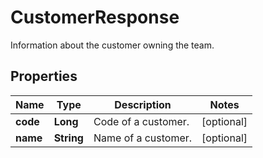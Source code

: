 

# CustomerResponse

Information about the customer owning the team.

## Properties

| Name | Type | Description | Notes |
|------------ | ------------- | ------------- | -------------|
|**code** | **Long** | Code of a customer. |  [optional] |
|**name** | **String** | Name of a customer. |  [optional] |




